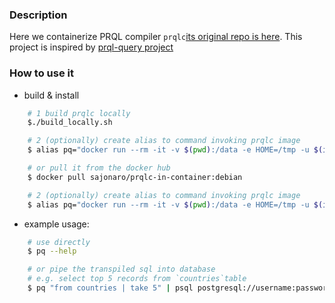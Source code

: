 ### Description

Here we containerize PRQL compiler `prqlc`[its original repo  is here](https://github.com/PRQL/prql/tree/main/prqlc/prqlc).
This project is inspired by [prql-query project](https://github.com/PRQL/prql-query)


### How to use it

- build & install 
```bash
    # 1 build prqlc locally
    $./build_locally.sh

    # 2 (optionally) create alias to command invoking prqlc image
    $ alias pq="docker run --rm -it -v $(pwd):/data -e HOME=/tmp -u $(id -u):$(id -g) prqlc"

```    
```bash
    # or pull it from the docker hub
    $ docker pull sajonaro/prqlc-in-container:debian

    # 2 (optionally) create alias to command invoking prqlc image
    $ alias pq="docker run --rm -it -v $(pwd):/data -e HOME=/tmp -u $(id -u):$(id -g) prqlc"

```    
- example usage:
```bash
    # use directly
    $ pq --help

    # or pipe the transpiled sql into database
    # e.g. select top 5 records from `countries`table
    $ pq "from countries | take 5" | psql postgresql://username:password@host:port/database
```